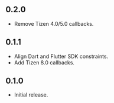 ## 0.2.0

* Remove Tizen 4.0/5.0 callbacks.

## 0.1.1

* Align Dart and Flutter SDK constraints.
* Add Tizen 8.0 callbacks.

## 0.1.0

* Initial release.
